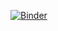 [![Binder](https://mybinder.org/badge_logo.svg)](https://mybinder.org/v2/gh/peneder/reproducible_test_proj_MLa/master?filepath=notebooks%2Fscop-class-prediction.ipynb)